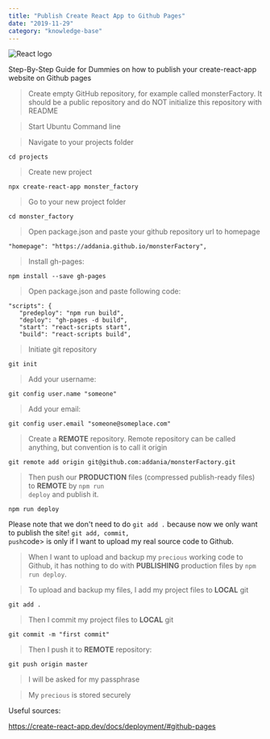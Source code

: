 ```yaml
---
title: "Publish Create React App to Github Pages"
date: "2019-11-29"
category: "knowledge-base"
---
```


![](https://i.imgur.com/4tBPaPE.png "React logo")

Step-By-Step Guide for Dummies on how to publish your create-react-app website on Github pages

> Create empty GitHub repository, for example called monsterFactory. It should be a public repository and do NOT initialize this repository with README

> Start Ubuntu Command line

> Navigate to your projects folder
```
cd projects
```

> Create new project
```
npx create-react-app monster_factory
```
> Go to your new project folder
```
cd monster_factory
```

> Open package.json and paste your github repository url to homepage
```
"homepage": "https://addania.github.io/monsterFactory",
```

> Install gh-pages:
```
npm install --save gh-pages
```
> Open package.json and paste following code:
```
"scripts": {
   "predeploy": "npm run build",
   "deploy": "gh-pages -d build",
   "start": "react-scripts start",
   "build": "react-scripts build",
```

> Initiate git repository
```
git init
```
> Add your username:
```
git config user.name "someone"
```

>Add your email:
```
git config user.email "someone@someplace.com"
```

> Create a **REMOTE** repository. Remote repository can be called anything, but convention is to call it origin
```
git remote add origin git@github.com:addania/monsterFactory.git 
```

> Then push our **PRODUCTION** files (compressed publish-ready files) to **REMOTE** by <code>npm run deploy</code> and publish it.
```
npm run deploy
```

Please note that we don't need to do <code>git add .</code> because now we only want to publish the site! <code>git add, commit, push</code>code>  is only if I want to upload my real source code to Github.

> When I want to upload and backup my <code>precious</code> working code to Github, it has nothing to do with **PUBLISHING** production files by <code>npm run deploy</code>. 

> To upload and backup my files, I add my project files to **LOCAL** git
```
git add .
```
> Then I commit my project files to **LOCAL** git
```
git commit -m "first commit"
```

> Then I push it to **REMOTE** repository:
```
git push origin master
```

> I will be asked for my passphrase

> My <code>precious</code> is stored securely

Useful sources:

https://create-react-app.dev/docs/deployment/#github-pages
